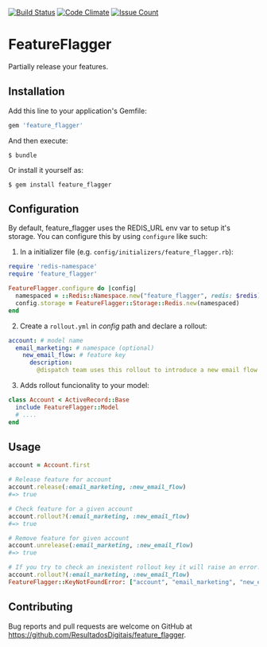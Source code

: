 [![Build Status](https://travis-ci.org/ResultadosDigitais/feature_flagger.svg?branch=master)](https://travis-ci.org/ResultadosDigitais/feature_flagger) [![Code Climate](https://codeclimate.com/github/ResultadosDigitais/feature_flagger/badges/gpa.svg)](https://codeclimate.com/github/ResultadosDigitais/feature_flagger) [![Issue Count](https://codeclimate.com/github/ResultadosDigitais/feature_flagger/badges/issue_count.svg)](https://codeclimate.com/github/ResultadosDigitais/feature_flagger)

# FeatureFlagger

Partially release your features.

## Installation

Add this line to your application's Gemfile:

```ruby
gem 'feature_flagger'
```

And then execute:

    $ bundle

Or install it yourself as:

    $ gem install feature_flagger


## Configuration

By default, feature_flagger uses the REDIS_URL env var to setup it's storage.
You can configure this by using `configure` like such:

1. In a initializer file (e.g. `config/initializers/feature_flagger.rb`):
```ruby
require 'redis-namespace'
require 'feature_flagger'

FeatureFlagger.configure do |config|
  namespaced = ::Redis::Namespace.new("feature_flagger", redis: $redis)
  config.storage = FeatureFlagger::Storage::Redis.new(namespaced)
end
```

2. Create a `rollout.yml` in _config_ path and declare a rollout:
```yml
account: # model name
  email_marketing: # namespace (optional)
    new_email_flow: # feature key
      description:
        @dispatch team uses this rollout to introduce a new email flow for certains users. Read more at [link]
```

3. Adds rollout funcionality to your model:
```ruby
class Account < ActiveRecord::Base
  include FeatureFlagger::Model
  # ....
end
```

## Usage

```ruby
account = Account.first

# Release feature for account
account.release(:email_marketing, :new_email_flow)
#=> true

# Check feature for a given account
account.rollout?(:email_marketing, :new_email_flow)
#=> true

# Remove feature for given account
account.unrelease(:email_marketing, :new_email_flow)
#=> true

# If you try to check an inexistent rollout key it will raise an error.
account.rollout?(:email_marketing, :new_email_flow)
FeatureFlagger::KeyNotFoundError: ["account", "email_marketing", "new_email_flo"]
```

## Contributing

Bug reports and pull requests are welcome on GitHub at
https://github.com/ResultadosDigitais/feature_flagger.

